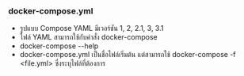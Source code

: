 ### docker-compose.yml

- รูปแบบ Compose YAML มีเวอร์ชัน 1, 2, 2.1, 3, 3.1
- ไฟล์ YAML สามารถใช้กับคำสั่ง docker-compose
- docker-compose --help
- docker-compose.yml เป็นชื่อไฟล์เริ่มต้น แต่สามารถใช้ docker-compose -f <file.yml> ซึ่งระบุไฟล์ที่ต้องการ
